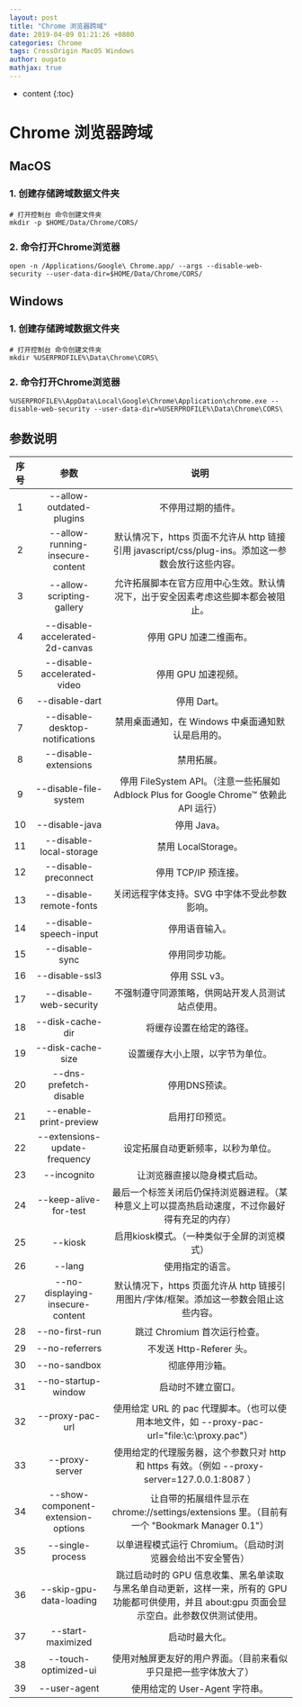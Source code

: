 ```yaml
---
layout: post
title: "Chrome 浏览器跨域"
date: 2019-04-09 01:21:26 +0800
categories: Chrome
tags: CrossOrigin MacOS Windows
author: ougato
mathjax: true
---
```


* content
{:toc}




# Chrome 浏览器跨域

## MacOS

### 1. 创建存储跨域数据文件夹

```shell
# 打开控制台 命令创建文件夹
mkdir -p $HOME/Data/Chrome/CORS/
```

### 2. 命令打开Chrome浏览器

```shell
open -n /Applications/Google\ Chrome.app/ --args --disable-web-security --user-data-dir=$HOME/Data/Chrome/CORS/
```

## Windows


### 1. 创建存储跨域数据文件夹

```shell
# 打开控制台 命令创建文件夹
mkdir %USERPROFILE%\Data\Chrome\CORS\
```

### 2. 命令打开Chrome浏览器

```shell
%USERPROFILE%\AppData\Local\Google\Chrome\Application\chrome.exe --disable-web-security --user-data-dir=%USERPROFILE%\Data\Chrome\CORS\
```

## 参数说明

| 序号 | 参数 | 说明 |
| :---: | :---: | :---: |
| 1 | --allow-outdated-plugins | 不停用过期的插件。 |
| 2 | --allow-running-insecure-content | 默认情况下，https 页面不允许从 http 链接引用 javascript/css/plug-ins。添加这一参数会放行这些内容。 |
| 3 | --allow-scripting-gallery | 允许拓展脚本在官方应用中心生效。默认情况下，出于安全因素考虑这些脚本都会被阻止。 |
| 4 | --disable-accelerated-2d-canvas | 停用 GPU 加速二维画布。 |
| 5 | --disable-accelerated-video | 停用 GPU 加速视频。 |
| 6 | --disable-dart | 停用 Dart。 |
| 7 | --disable-desktop-notifications | 禁用桌面通知，在 Windows 中桌面通知默认是启用的。 |
| 8 | --disable-extensions | 禁用拓展。 |
| 9 | --disable-file-system | 停用 FileSystem API。（注意一些拓展如 Adblock Plus for Google Chrome™ 依赖此 API 运行） |
| 10 | --disable-java | 停用 Java。 |
| 11 | --disable-local-storage | 禁用 LocalStorage。 |
| 12 | --disable-preconnect | 停用 TCP/IP 预连接。 |
| 13 | --disable-remote-fonts | 关闭远程字体支持。SVG 中字体不受此参数影响。 |
| 14 | --disable-speech-input | 停用语音输入。 |
| 15 | --disable-sync | 停用同步功能。 |
| 16 | --disable-ssl3 | 停用 SSL v3。 |
| 17 | --disable-web-security | 不强制遵守同源策略，供网站开发人员测试站点使用。 |
| 18 | --disk-cache-dir | 将缓存设置在给定的路径。 |
| 19 | --disk-cache-size | 设置缓存大小上限，以字节为单位。 |
| 20 | --dns-prefetch-disable | 停用DNS预读。 |
| 21 | --enable-print-preview | 启用打印预览。 |
| 22 | --extensions-update-frequency | 设定拓展自动更新频率，以秒为单位。 |
| 23 | --incognito | 让浏览器直接以隐身模式启动。 |
| 24 | --keep-alive-for-test | 最后一个标签关闭后仍保持浏览器进程。（某种意义上可以提高热启动速度，不过你最好得有充足的内存） |
| 25 | --kiosk | 启用kiosk模式。（一种类似于全屏的浏览模式） |
| 26 | --lang | 使用指定的语言。 |
| 27 | --no-displaying-insecure-content | 默认情况下，https 页面允许从 http 链接引用图片/字体/框架。添加这一参数会阻止这些内容。 |
| 28 | --no-first-run | 跳过 Chromium 首次运行检查。 |
| 29 | --no-referrers | 不发送 Http-Referer 头。 |
| 30 | --no-sandbox | 彻底停用沙箱。 |
| 31 | --no-startup-window | 启动时不建立窗口。 |
| 32 | --proxy-pac-url | 使用给定 URL 的 pac 代理脚本。（也可以使用本地文件，如 --proxy-pac-url="file:\\c:\proxy.pac"） |
| 33 | --proxy-server | 使用给定的代理服务器，这个参数只对 http 和 https 有效。（例如 --proxy-server=127.0.0.1:8087 ） |
| 34 | --show-component-extension-options | 让自带的拓展组件显示在 chrome://settings/extensions 里。（目前有一个 "Bookmark Manager 0.1"） |
| 35 | --single-process | 以单进程模式运行 Chromium。（启动时浏览器会给出不安全警告） |
| 36 | --skip-gpu-data-loading | 跳过启动时的 GPU 信息收集、黑名单读取与黑名单自动更新，这样一来，所有的 GPU 功能都可供使用，并且 about:gpu 页面会显示空白。此参数仅供测试使用。 |
| 37 | --start-maximized | 启动时最大化。 |
| 38 | --touch-optimized-ui | 使用对触屏更友好的用户界面。（目前来看似乎只是把一些字体放大了） |
| 39 | --user-agent | 使用给定的 User-Agent 字符串。 |
